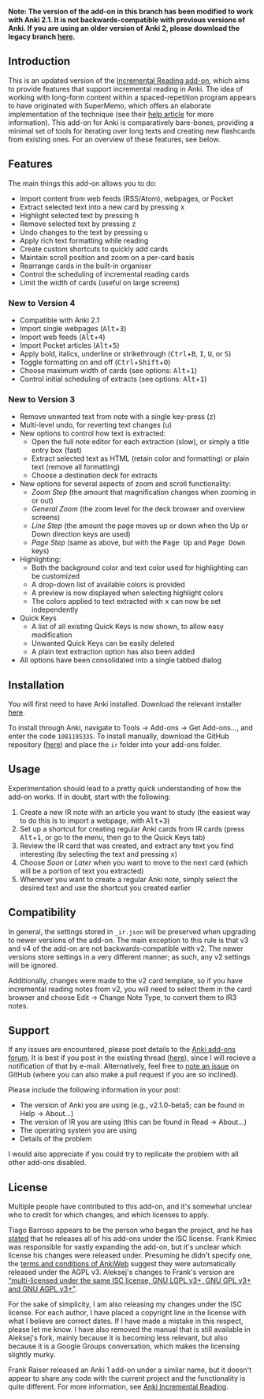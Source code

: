 **Note: The version of the add-on in this branch has been modified to work with Anki 2.1. It is not backwards-compatible with previous versions of Anki. If you are using an older version of Anki 2, please download the legacy branch [here](https://github.com/luoliyan/incremental-reading-for-anki/archive/legacy.zip).**

## Introduction

This is an updated version of the [Incremental Reading add-on](https://github.com/aleksejrs/anki-2.0-vsa-and-ire), which aims to provide features that support incremental reading in Anki. The idea of working with long-form content within a spaced-repetition program appears to have originated with SuperMemo, which offers an elaborate implementation of the technique (see their [help article](https://www.supermemo.com/help/read.htm) for more information). This add-on for Anki is comparatively bare-bones, providing a minimal set of tools for iterating over long texts and creating new flashcards from existing ones. For an overview of these features, see below.

## Features

The main things this add-on allows you to do:

* Import content from web feeds (RSS/Atom), webpages, or Pocket
* Extract selected text into a new card by pressing <kbd>x</kbd>
* Highlight selected text by pressing <kbd>h</kbd>
* Remove selected text by pressing <kbd>z</kbd>
* Undo changes to the text by pressing <kbd>u</kbd>
* Apply rich text formatting while reading
* Create custom shortcuts to quickly add cards
* Maintain scroll position and zoom on a per-card basis
* Rearrange cards in the built-in organiser
* Control the scheduling of incremental reading cards
* Limit the width of cards (useful on large screens)

### New to Version 4

* Compatible with Anki 2.1
* Import single webpages (<kbd>Alt</kbd>+<kbd>3</kbd>)
* Import web feeds (<kbd>Alt</kbd>+<kbd>4</kbd>)
* Import Pocket articles (<kbd>Alt</kbd>+<kbd>5</kbd>)
* Apply bold, italics, underline or strikethrough (<kbd>Ctrl</kbd>+<kbd>B</kbd>, <kbd>I</kbd>, <kbd>U</kbd>, or <kbd>S</kbd>)
* Toggle formatting on and off (<kbd>Ctrl</kbd>+<kbd>Shift</kbd>+<kbd>O</kbd>)
* Choose maximum width of cards (see options: <kbd>Alt</kbd>+<kbd>1</kbd>)
* Control initial scheduling of extracts (see options: <kbd>Alt</kbd>+<kbd>1</kbd>)

### New to Version 3

* Remove unwanted text from note with a single key-press (<kbd>z</kbd>)
* Multi-level undo, for reverting text changes (<kbd>u</kbd>)
* New options to control how text is extracted:
    * Open the full note editor for each extraction (slow), or simply a title entry box (fast)
    * Extract selected text as HTML (retain color and formatting) or plain text (remove all formatting)
    * Choose a destination deck for extracts
* New options for several aspects of zoom and scroll functionality:
    * _Zoom Step_ (the amount that magnification changes when zooming in or out)
    * _General Zoom_ (the zoom level for the deck browser and overview screens)
    * _Line Step_ (the amount the page moves up or down when the Up or Down direction keys are used)
    * _Page Step_ (same as above, but with the <kbd>Page Up</kbd> and <kbd>Page Down</kbd> keys)
* Highlighting:
    * Both the background color and text color used for highlighting can be customized
    * A drop-down list of available colors is provided
    * A preview is now displayed when selecting highlight colors
    * The colors applied to text extracted with <kbd>x</kbd> can now be set independently
* Quick Keys
    * A list of all existing Quick Keys is now shown, to allow easy modification
    * Unwanted Quick Keys can be easily deleted
    * A plain text extraction option has also been added
* All options have been consolidated into a single tabbed dialog

## Installation

You will first need to have Anki installed. Download the relevant installer [here](http://ankisrs.net).

To install through Anki, navigate to Tools → Add-ons → Get Add-ons..., and enter the code `1081195335`. To install manually, download the GitHub repository ([here](https://github.com/luoliyan/incremental-reading-for-anki/archive/master.zip)) and place the `ir` folder into your add-ons folder.

## Usage

Experimentation should lead to a pretty quick understanding of how the add-on works. If in doubt, start with the following:

1. Create a new IR note with an article you want to study (the easiest way to do this is to import a webpage, with <kbd>Alt</kbd>+<kbd>3</kbd>)
2. Set up a shortcut for creating regular Anki cards from IR cards (press <kbd>Alt</kbd>+<kbd>1</kbd>, or go to the menu, then go to the Quick Keys tab)
3. Review the IR card that was created, and extract any text you find interesting (by selecting the text and pressing <kbd>x</kbd>)
4. Choose _Soon_ or _Later_ when you want to move to the next card (which will be a portion of text you extracted)
5. Whenever you want to create a regular Anki note, simply select the desired text and use the shortcut you created earlier

## Compatibility

In general, the settings stored in `_ir.json` will be preserved when upgrading to newer versions of the add-on. The main exception to this rule is that v3 and v4 of the add-on are not backwards-compatible with v2. The newer versions store settings in a very different manner; as such, any v2 settings will be ignored.

Additionally, changes were made to the v2 card template, so if you have incremental reading notes from v2, you will need to select them in the card browser and choose Edit → Change Note Type, to convert them to IR3 notes.

## Support

If any issues are encountered, please post details to the [Anki add-ons forum](https://anki.tenderapp.com/discussions/add-ons). It is best if you post in the existing thread ([here](https://anki.tenderapp.com/discussions/add-ons/9054-incremental-reading-add-on-discussion-support)), since I will recieve a notification of that by e-mail. Alternatively, feel free to [note an issue](https://github.com/luoliyan/incremental-reading-for-anki/issues) on GitHub (where you can also make a pull request if you are so inclined).

Please include the following information in your post:
* The version of Anki you are using (e.g., v2.1.0-beta5; can be found in Help → About...)
* The version of IR you are using (this can be found in Read → About...)
* The operating system you are using
* Details of the problem

I would also appreciate if you could try to replicate the problem with all other add-ons disabled.

## License

Multiple people have contributed to this add-on, and it's somewhat unclear who to credit for which changes, and which licenses to apply.

Tiago Barroso appears to be the person who began the project, and he has [stated](https://groups.google.com/d/msg/anki-addons/xibqDVFqQwQ/-qpxKvxurPMJ) that he releases all of his add-ons under the ISC license. Frank Kmiec was responsible for vastly expanding the add-on, but it's unclear which license his changes were released under. Presuming he didn't specify one, the [terms and conditions of AnkiWeb](https://ankiweb.net/account/terms) suggest they were automatically released under the AGPL v3. Aleksej's changes to Frank's version are [“multi-licensed under the same ISC license, GNU LGPL v3+, GNU GPL v3+ and GNU AGPL v3+”](https://github.com/aleksejrs/anki-2.0-vsa-and-ire).

For the sake of simplicity, I am also releasing my changes under the ISC license. For each author, I have placed a copyright line in the license with what I believe are correct dates. If I have made a mistake in this respect, please let me know. I have also removed the manual that is still available in Aleksej's fork, mainly because it is becoming less relevant, but also because it is a Google Groups conversation, which makes the licensing slightly murky.

Frank Raiser released an Anki 1 add-on under a similar name, but it doesn't appear to share any code with the current project and the functionality is quite different. For more information, see [Anki Incremental Reading](http://frankraiser.de/drupal/AnkiIR).
